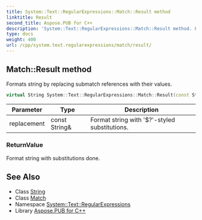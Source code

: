 ```yaml
---
title: System::Text::RegularExpressions::Match::Result method
linktitle: Result
second_title: Aspose.PUB for C++
description: 'System::Text::RegularExpressions::Match::Result method. Formats string by replacing submatch references with their values in C++.'
type: docs
weight: 400
url: /cpp/system.text.regularexpressions/match/result/
---
```

## Match::Result method


Formats string by replacing submatch references with their values.

```cpp
virtual String System::Text::RegularExpressions::Match::Result(const String &replacement)
```


| Parameter | Type | Description |
| --- | --- | --- |
| replacement | const String\& | Format string with '$?'-styled substitutions. |

### ReturnValue

Format string with substitutions done.

## See Also

* Class [String](../../../system/string/)
* Class [Match](../)
* Namespace [System::Text::RegularExpressions](../../)
* Library [Aspose.PUB for C++](../../../)
